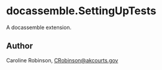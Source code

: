 # docassemble.SettingUpTests

A docassemble extension.

## Author

Caroline Robinson, CRobinson@akcourts.gov

